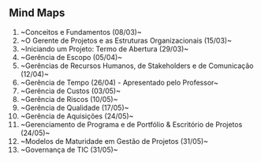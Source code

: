 ﻿## Mind Maps

1. ~Conceitos e Fundamentos (08/03)~
2. ~O Gerente de Projetos e as Estruturas Organizacionais (15/03)~
3. ~Iniciando um Projeto: Termo de Abertura (29/03)~
4. ~Gerência de Escopo (05/04)~
5. ~Gerências de Recursos Humanos, de Stakeholders e de Comunicação (12/04)~
6.  ~Gerência de Tempo (26/04) - Apresentado pelo Professor~
7.  ~Gerência de Custos (03/05)~
8.  ~Gerência de Riscos (10/05)~
9.  ~Gerência de Qualidade (17/05)~
10. ~Gerência de Aquisições (24/05)~
11. ~Gerenciamento de Programa e de Portfólio & Escritório de Projetos (24/05)~
12. ~Modelos de Maturidade em Gestão de Projetos (31/05)~
13. ~Governança de TIC (31/05)~
